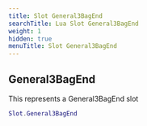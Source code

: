 ```yaml
---
title: Slot General3BagEnd
searchTitle: Lua Slot General3BagEnd
weight: 1
hidden: true
menuTitle: Slot General3BagEnd
---
```

## General3BagEnd

This represents a General3BagEnd slot
```lua
Slot.General3BagEnd
```